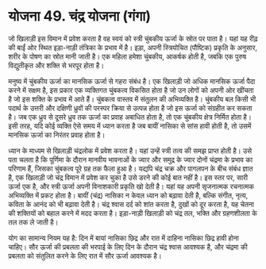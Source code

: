 # योजना 49. चंद्र योजना (गंगा)

जो खिलाड़ी इस विमान में प्रवेश करता है वह स्वयं को स्त्री चुंबकीय ऊर्जा के स्रोत पर पाता है। यहां यह रीढ़ की बाईं ओर स्थित इड़ा-नाड़ी तंत्रिका के प्रभाव में है। इड़ा, अपनी स्त्रियोचित (पौष्टिक) प्रकृति के अनुसार, शरीर के पोषण का स्रोत मानी जाती है। एक महिला हमेशा चुंबकीय, आकर्षक होती है, जबकि एक पुरुष विद्युतीकृत और शक्ति से भरपूर होता है।

मनुष्य में चुंबकीय ऊर्जा का मानसिक ऊर्जा से गहरा संबंध है। एक खिलाड़ी जो अधिक मानसिक ऊर्जा पैदा करने में सक्षम है, इस प्रकार एक व्यक्तिगत चुंबकत्व विकसित होता है जो उन लोगों को अपनी ओर खींचता है जो इस शक्ति के प्रभाव में आते हैं। चुंबकत्व वास्तव में संतुलन की अभिव्यक्ति है। चुंबकीय बल किसी भी पदार्थ के उत्तरी और दक्षिणी ध्रुवों की परस्पर क्रिया से उत्पन्न होता है जो इस ऊर्जा को संग्रहीत कर सकता है। जब एक ध्रुव से दूसरे ध्रुव तक ऊर्जा का प्रवाह अबाधित होता है, तो एक चुंबकीय क्षेत्र निर्मित होता है। इसी तरह, यदि कोई व्यक्ति ऐसे समय में ध्यान करता है जब बायीं नासिका से सांस हावी होती है, तो उसमें मानसिक ऊर्जा का निरंतर प्रवाह होता है।

ध्यान के माध्यम से खिलाड़ी चंद्रलोक में प्रवेश करता है। यहां उन्हें स्त्री तत्व की समझ प्राप्त होती है। उसे पता चलता है कि पूर्णिमा के दौरान मानवीय भावनाओं के ज्वार और समुद्र के ज्वार दोनों चंद्रमा के प्रभाव का परिणाम हैं, जिसका चुंबकत्व पूरे ग्रह तक फैला हुआ है। यद्यपि चंद्र चक्र और पागलपन के बीच संबंध ज्ञात है, एक खिलाड़ी जो चंद्र विमान में प्रवेश कर चुका है उसे डरने की कोई बात नहीं है। इस स्तर पर, सारी ऊर्जा एक है, और स्त्री ऊर्जा अपनी विनाशकारी प्रकृति खो देती है। यहां यह अपनी सृजनात्मक रचनात्मक अभिव्यक्ति में प्रकट होता है। बायीं (चंद्र) नासिका न केवल ध्यान को बढ़ावा देती है, बल्कि संगीत, नृत्य, कविता के आनंद को भी बढ़ावा देती है। चंद्र श्वास दर्द को शांत करता है, दुखों को दूर करता है, यह चेतना की शक्तियों को बहाल करने में मदद करता है। इड़ा-नाड़ी खिलाड़ी को चंद्र तल, भक्ति और ग्रहणशीलता के तल तक ले जाती है।

योग का सामान्य नियम यह है: दिन में बायां नासिका छिद्र और रात में दाहिना नासिका छिद्र हावी होना चाहिए। सौर ऊर्जा की प्रबलता की भरपाई के लिए दिन के दौरान चंद्र श्वास आवश्यक है, और चंद्रमा की प्रबलता को संतुलित करने के लिए रात में सौर ऊर्जा आवश्यक है।
